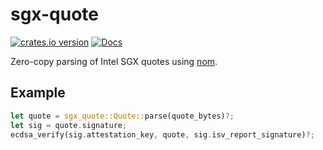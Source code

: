 # sgx-quote

[![crates.io version](https://img.shields.io/crates/v/sgx-quote.svg)](https://crates.io/crates/sgx-quote)
[![Docs](https://docs.rs/sgx-quote/badge.svg)](https://docs.rs/sgx-quote)

Zero-copy parsing of Intel SGX quotes using [nom](https://github.com/Geal/nom).

## Example

```rust
let quote = sgx_quote::Quote::parse(quote_bytes)?;
let sig = quote.signature;
ecdsa_verify(sig.attestation_key, quote, sig.isv_report_signature)?;
```
